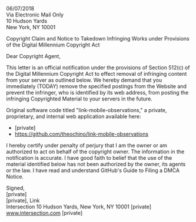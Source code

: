 06/07/2018  
Via Electronic Mail Only  
10 Hudson Yards  
New York, NY 10001  

Copyright Claim and Notice to Takedown Infringing Works under Provisions of the Digital Millennium Copyright Act  

Dear Copyright Agent,   

This letter is an official notification under the provisions of Section 512(c) of the Digital Millennium Copyright Act to effect removal of infringing content from your server as outlined below. We hereby demand that you immediately (TODAY) remove the specified postings from the Website and prevent the infringer, who is identified by its web address, from posting the infringing Copyrighted Material to your servers in the future.  

Original software code titled "link-mobile-observations," a private, proprietary, and internal web application available here:  

- [private]  
- https://github.com/theochino/link-mobile-observations  

I hereby certify under penalty of perjury that I am the owner or am authorized to act on behalf of the copyright owner. The information in the notification is accurate. I have good faith to belief that the use of the material identified below has not been authorized by the owner, its agents or the law. I have read and understand GitHub's Guide to Filing a DMCA Notice.  

Signed,  
[private]  
[private], Link  
Intersection
10 Hudson Yards, New York, NY 10001
[private]  
www.intersection.com
[private]  
